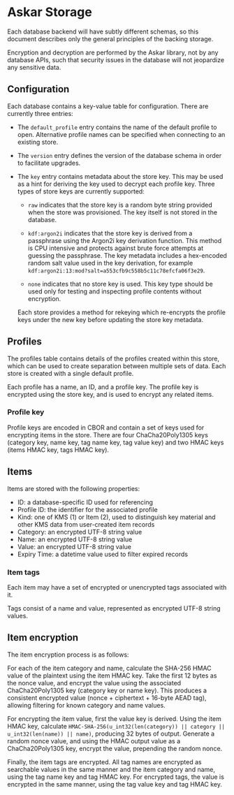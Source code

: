 # Askar Storage

Each database backend will have subtly different schemas, so this document describes only the general principles of the backing storage.

Encryption and decryption are performed by the Askar library, not by any database APIs, such that security issues in the database will not jeopardize any sensitive data.

## Configuration

Each database contains a key-value table for configuration. There are currently three entries:

- The `default_profile` entry contains the name of the default profile to open. Alternative profile names can be specified when connecting to an existing store.

- The `version` entry defines the version of the database schema in order to facilitate upgrades.

- The `key` entry contains metadata about the store key. This may be used as a hint for deriving the key used to decrypt each profile key. Three types of store keys are currently supported:

  - `raw` indicates that the store key is a random byte string provided when the store was provisioned. The key itself is not stored in the database.

  - `kdf:argon2i` indicates that the store key is derived from a passphrase using the Argon2i key derivation function. This method is CPU intensive and protects against brute force attempts at guessing the passphrase. The key metadata includes a hex-encoded random salt value used in the key derivation, for example `kdf:argon2i:13:mod?salt=a553cfb9c558b5c11c78efcfa06f3e29`.

  - `none` indicates that no store key is used. This key type should be used only for testing and inspecting profile contents without encryption.

  Each store provides a method for rekeying which re-encrypts the profile keys under the new key before updating the store key metadata.

## Profiles

The profiles table contains details of the profiles created within this store, which can be used to create separation between multiple sets of data. Each store is created with a single default profile.

Each profile has a name, an ID, and a profile key. The profile key is encrypted using the store key, and is used to encrypt any related items.

### Profile key

Profile keys are encoded in CBOR and contain a set of keys used for encrypting items in the store. There are four ChaCha20Poly1305 keys (category key, name key, tag name key, tag value key) and two HMAC keys (items HMAC key, tags HMAC key).

## Items

Items are stored with the following properties:

- ID: a database-specific ID used for referencing
- Profile ID: the identifier for the associated profile
- Kind: one of KMS (1) or Item (2), used to distinguish key material and other KMS data from user-created item records
- Category: an encrypted UTF-8 string value
- Name: an encrypted UTF-8 string value
- Value: an encrypted UTF-8 string value
- Expiry Time: a datetime value used to filter expired records

### Item tags

Each item may have a set of encrypted or unencrypted tags associated with it.

Tags consist of a name and value, represented as encrypted UTF-8 string values.

## Item encryption

The item encryption process is as follows:

For each of the item category and name, calculate the SHA-256 HMAC value of the plaintext using the item HMAC key. Take the first 12 bytes as the nonce value, and encrypt the value using the associated ChaCha20Poly1305 key (category key or name key). This produces a consistent encrypted value (nonce + ciphertext + 16-byte AEAD tag), allowing filtering for known category and name values.

For encrypting the item value, first the value key is derived. Using the item HMAC key, calculate `HMAC-SHA-256(u_int32(len(category)) || category || u_int32(len(name)) || name)`, producing 32 bytes of output. Generate a random nonce value, and using the HMAC output value as a ChaCha20Poly1305 key, encrypt the value, prepending the random nonce.

Finally, the item tags are encrypted. All tag names are encrypted as searchable values in the same manner and the item category and name, using the tag name key and tag HMAC key. For encrypted tags, the value is encrypted in the same manner, using the tag value key and tag HMAC key.
